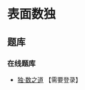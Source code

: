 # 表面数独

## 题库

### 在线题库

- [独·数之道](http://www.sudokufans.org.cn/lx/game.index.php?type=clk6) 【需要登录】
